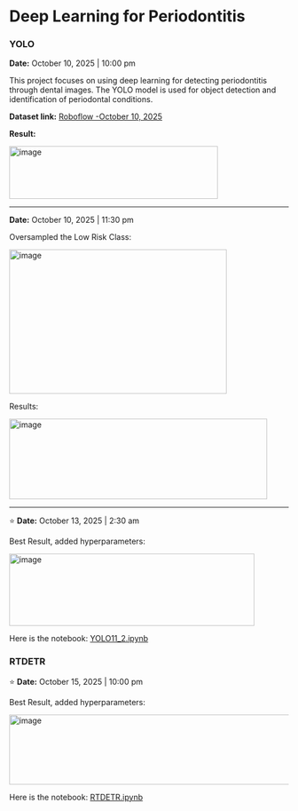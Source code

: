 # Deep Learning for Periodontitis

### YOLO  
**Date:** October 10, 2025 | 10:00 pm 

This project focuses on using deep learning for detecting periodontitis through dental images. The YOLO model is used for object detection and identification of periodontal conditions.

**Dataset link:** [Roboflow -October 10, 2025  ](https://app.roboflow.com/team-17/data-aug-eqsa6/5)

**Result:**

<img width="376" height="95" alt="image" src="https://github.com/user-attachments/assets/5a60111b-8c84-49f4-93d3-3364e560ce91" />

------------------------------------------------------------

**Date:** October 10, 2025 | 11:30 pm

Oversampled the Low Risk Class: 

<img width="392" height="260" alt="image" src="https://github.com/user-attachments/assets/8674b2e3-5093-48a6-a286-cbc8265063ca" />

Results:

<img width="465" height="145" alt="image" src="https://github.com/user-attachments/assets/d2cb047d-d9ec-4626-bc87-a6c4b22f935b" />

------------------------------------------------------------
⭐ **Date:** October 13, 2025 | 2:30 am

Best Result, added hyperparameters: 

<img width="442" height="130" alt="image" src="https://github.com/user-attachments/assets/b88406df-abc5-4f58-9e46-9d73c91a2777" />

Here is the notebook: [YOLO11_2.ipynb](https://github.com/Jhill-Cabos/Deep_learning_periodontitits/blob/main/YOLO11_2.ipynb)

### RTDETR

⭐ **Date:** October 15, 2025 | 10:00 pm 

Best Result, added hyperparameters: 

<img width="864" height="126" alt="image" src="https://github.com/user-attachments/assets/a7cef57e-cb19-4260-b7ea-2586cb283cf2" />

Here is the notebook: [RTDETR.ipynb](https://github.com/Jhill-Cabos/Deep_learning_periodontitits/blob/main/RTDETR.ipynb)

